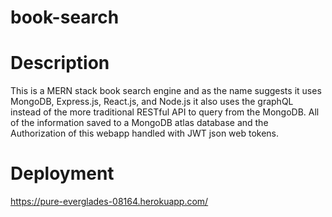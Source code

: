 # book-search

# Description 

This is a MERN stack book search engine and as the name suggests it uses MongoDB, Express.js, React.js, and Node.js it also uses the graphQL instead of the more traditional RESTful API to query from the MongoDB. All of the information saved to a MongoDB atlas database and the Authorization of this webapp handled with JWT json web tokens.

# Deployment

https://pure-everglades-08164.herokuapp.com/
